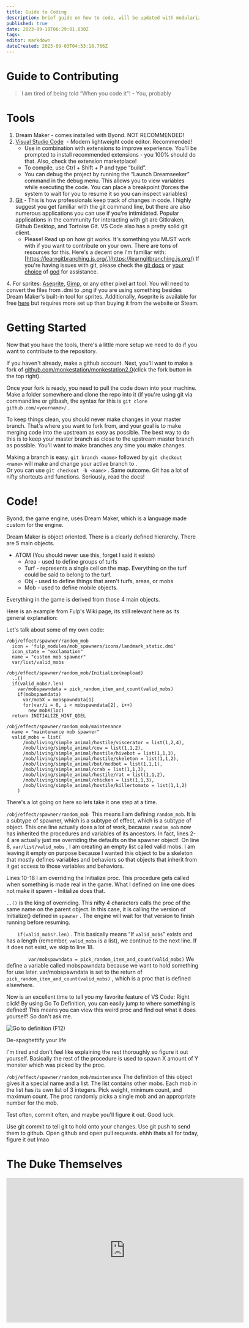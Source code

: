 ```yaml
---
title: Guide to Coding
description: brief guide on how to code, will be updated with modularization standards as they come
published: true
date: 2023-09-10T06:29:01.830Z
tags: 
editor: markdown
dateCreated: 2023-09-03T04:53:18.766Z
---
```


# Guide to Contributing

> I am tired of being told “When you code it"! - You, probably

# Tools 

1.  Dream Maker - comes installed with Byond. NOT RECOMMENDED!
2.  [Visual Studio Code](https://code.visualstudio.com/)  - Modern lightweight code editor. Recommended!
    -   Use in combination with extensions to improve experience. You'll be prompted to install recommended extensions - you 100% should do that. Also, check the extension marketplace!
    -   To compile, use Ctrl + Shift + P and type “build”.
    -   You can debug the project by running the “Launch Dreamseeker” command in the debug menu. This allows you to view variables while executing the code. You can place a breakpoint (forces the system to wait for you to resume it so you can inspect variables)
3.  [Git](https://git-scm.com/) - This is how professionals keep track of changes in code. I highly suggest you get familiar with the git command line, but there are also numerous applications you can use if you're intimidated. Popular applications in the community for interacting with git are Gitkraken, Github Desktop, and Tortoise Git. VS Code also has a pretty solid git client.
    -   Please! Read up on how git works. It's something you MUST work with if you want to contribute on your own. There are tons of resources for this. Here's a decent one I'm familiar with: [https://learngitbranching.js.org/.](https://learngitbranching.js.org/) If you're having issues with git, please check the [git docs](https://git-scm.com/docs) or [your choice](https://wiki.fulp.gg/en/google.com) of [god](https://stackoverflow.com/) for assistance.

4\. For sprites: [Aseprite](https://www.aseprite.org/download/), [Gimp](https://www.gimp.org/), or any other pixel art tool. You will need to convert the files from .dmi to .png if you are using something besides Dream Maker's built-in tool for sprites. Additionally, Aseprite is available for free [here](https://github.com/aseprite/aseprite) but requires more set up than buying it from the website or Steam.

# Getting Started

Now that you have the tools, there's a little more setup we need to do if you want to contribute to the repository.

If you haven't already, make a github account. Next, you'll want to make a fork of [github.com/monkestation/monkestation2.0](https://github.com/Monkestation/Monkestation2.0)(click the fork button in the top right).

Once your fork is ready, you need to pull the code down into your machine. Make a folder somewhere and clone the repo into it (if you're using git via commandline or gitbash, the syntax for this is `git clone github.com/<yourname>/` .  

To keep things clean, you should never make changes in your master branch. That's where you want to fork from, and your goal is to make merging code into the upstream as easy as possible. The best way to do this is to keep your master branch as close to the upstream master branch as possible. You'll want to make branches any time you make changes. 

Making a branch is easy. `git branch <name>` followed by `git checkout <name>` will make and change your active branch to <name>.   
Or you can use `git checkout -b <name>` . Same outcome. Git has a lot of nifty shortcuts and functions. Seriously, read the docs! 

# Code!

Byond, the game engine, uses Dream Maker, which is a language made custom for the engine. 

Dream Maker is object oriented. There is a clearly defined hierarchy. There are 5 main objects.

-   ATOM (You should never use this, forget I said it exists)
    -   Area - used to define groups of turfs
    -   Turf - represents a single cell on the map. Everything on the turf could be said to belong to the turf.
    -   Obj - used to define things that aren't turfs, areas, or mobs
    -   Mob - used to define mobile objects.

Everything in the game is derived from those 4 main objects. 

Here is an example from Fulp's Wiki page, its still relevant here as its general explanation:

Let's talk about some of my own code:

```plaintext
/obj/effect/spawner/random_mob
  icon = 'fulp_modules/mob_spawners/icons/landmark_static.dmi'
  icon_state = "exclamation"
  name = "custom mob spawner"
  var/list/valid_mobs

/obj/effect/spawner/random_mob/Initialize(mapload)
  ..()
  if(valid_mobs?.len)
    var/mobspawndata = pick_random_item_and_count(valid_mobs)
    if(mobspawndata)
      var/mobX = mobspawndata[1]
      for(var/i = 0, i < mobspawndata[2], i++)
        new mobX(loc)
  return INITIALIZE_HINT_QDEL

/obj/effect/spawner/random_mob/maintenance
  name = "maintenance mob spawner"
  valid_mobs = list(
      /mob/living/simple_animal/hostile/viscerator = list(1,2,4),
      /mob/living/simple_animal/cow = list(1,1,2),
      /mob/living/simple_animal/hostile/hivebot = list(1,1,3),
      /mob/living/simple_animal/hostile/skeleton = list(1,1,2),
      /mob/living/simple_animal/bot/medbot = list(1,1,1),
      /mob/living/simple_animal/crab = list(1,1,3),
      /mob/living/simple_animal/hostile/rat = list(1,1,2),
      /mob/living/simple_animal/chicken = list(1,1,3),
      /mob/living/simple_animal/hostile/killertomato = list(1,1,2)
    )
```

There's a lot going on here so lets take it one step at a time.

`/obj/effect/spawner/random_mob`  This means I am defining `random_mob`. It is a subtype of spawner, which is a subtype of effect, which is a subtype of object. This one line actually does a lot of work, because `random_mob` now has inherited the procedures and variables of its ancestors. In fact, lines 2-4 are actually just me overriding the defaults on the spawner object!  On line 8, `var/list/valid_mobs` , I am creating an empty list called valid mobs. I am leaving it empty on purpose because I wanted this object to be a skeleton that mostly defines variables and behaviors so that objects that inherit from it get access to those variables and behaviors. 

Lines 10-18 I am overriding the Initialize proc. This procedure gets called when something is made real in the game. What I defined on line one does not make it spawn - Initialize does that. 

`..()` is the king of overriding. This nifty 4 characters calls the proc of the same name on the parent object. In this case, it is calling the version of Initialize() defined in `spawner` . The engine will wait for that version to finish running before resuming. 

`    if(valid_mobs?.len)` . This basically means “If `valid_mobs`” exists and has a length (remember, `valid_mobs` is a list), we continue to the next line. If it does not exist, we skip to line 18. 

`        var/mobspawndata = pick_random_item_and_count(valid_mobs)` We define a variable called mobspawndata because we want to hold something for use later. var/mobspawndata is set to the return of `pick_random_item_and_count(valid_mobs)` , which is a proc that is defined elsewhere.  

Now is an excellent time to tell you my favorite feature of VS Code: Right click! By using Go To Definition, you can easily jump to where something is defined! This means you can view this weird proc and find out what it does yourself! So don't ask me. 

![Go to definition (F12)](https://wiki.fulp.gg/vscodegotodefinition.png)

De-spaghettify your life

I'm tired and don't feel like explaining the rest thoroughly so figure it out yourself. Basically the rest of the procedure is used to spawn X amount of Y monster which was picked by the proc. 

`/obj/effect/spawner/random_mob/maintenance` The definition of this object gives it a special name and a list. The list contains other mobs. Each mob in the list has its own list of 3 integers. Pick weight, minimum count, and maximum count. The proc randomly picks a single mob and an appropriate number for the mob.

Test often, commit often, and maybe you'll figure it out. Good luck.

Use git commit to tell git to hold onto your changes. Use git push to send them to github. Open github and open pull requests. ehhh thats all for today, figure it out lmao
        
# The Duke Themselves
<iframe src="https://player.twitch.tv/?channel=thedukeofook&parent=wiki.monkestation.com" frameborder="0" allowfullscreen="true" scrolling="no" height="378" width="620"></iframe>